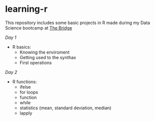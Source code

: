# learning-r
This repository includes some basic projects in R made during my Data Science bootcamp at [The Bridge](https://thebridge.tech/)

*Day 1*
- R basics:
  - Knowing the enviroment
  - Getting used to the synthax
  - First operations

*Day 2*
- R functions:
  - ifelse
  - for loops
  - function
  - while
  - statistics (mean, standard deviation, median)
  - lapply
  